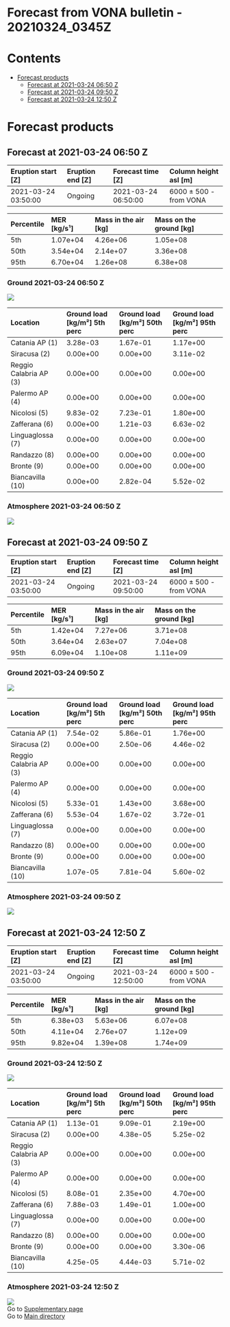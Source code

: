 
Forecast from VONA bulletin - 20210324_0345Z
============================================

Contents
========

* [Forecast products](#forecast-products)
	* [Forecast at 2021-03-24 06:50 Z](#forecast-at-2021-03-24-0650-z)
	* [Forecast at 2021-03-24 09:50 Z](#forecast-at-2021-03-24-0950-z)
	* [Forecast at 2021-03-24 12:50 Z](#forecast-at-2021-03-24-1250-z)

# Forecast products

## Forecast at 2021-03-24 06:50 Z
  

|Eruption start [Z]|Eruption end [Z]|Forecast time [Z]|Column height asl [m]|
| :--- | :--- | :--- | :--- |
|2021-03-24 03:50:00|Ongoing|2021-03-24 06:50:00|6000 ± 500 - from VONA|
  
  

|Percentile|MER [kg/s¹]|Mass in the air [kg]|Mass on the ground [kg]|
| :--- | :--- | :--- | :--- |
|5th|1.07e+04|4.26e+06|1.05e+08|
|50th|3.54e+04|2.14e+07|3.36e+08|
|95th|6.70e+04|1.26e+08|6.38e+08|
  

### Ground 2021-03-24 06:50 Z
  
![](./figures/probability_grd_2021_03_24_0650_scenario_1.png)  
  
  
  
  
  
  
  
  
  

|Location|Ground load [kg/m²] 5th perc|Ground load [kg/m²] 50th perc|Ground load [kg/m²] 95th perc|
| :--- | :--- | :--- | :--- |
|Catania AP (1)|3.28e-03|1.67e-01|1.17e+00|
|Siracusa (2)|0.00e+00|0.00e+00|3.11e-02|
|Reggio Calabria AP (3)|0.00e+00|0.00e+00|0.00e+00|
|Palermo AP (4)|0.00e+00|0.00e+00|0.00e+00|
|Nicolosi (5)|9.83e-02|7.23e-01|1.80e+00|
|Zafferana (6)|0.00e+00|1.21e-03|6.63e-02|
|Linguaglossa (7)|0.00e+00|0.00e+00|0.00e+00|
|Randazzo (8)|0.00e+00|0.00e+00|0.00e+00|
|Bronte (9)|0.00e+00|0.00e+00|0.00e+00|
|Biancavilla (10)|0.00e+00|2.82e-04|5.52e-02|
  

### Atmosphere 2021-03-24 06:50 Z
  
![](./figures/probability_air_2021_03_24_0650_scenario_1_conclev_1.png)
## Forecast at 2021-03-24 09:50 Z
  

|Eruption start [Z]|Eruption end [Z]|Forecast time [Z]|Column height asl [m]|
| :--- | :--- | :--- | :--- |
|2021-03-24 03:50:00|Ongoing|2021-03-24 09:50:00|6000 ± 500 - from VONA|
  
  

|Percentile|MER [kg/s¹]|Mass in the air [kg]|Mass on the ground [kg]|
| :--- | :--- | :--- | :--- |
|5th|1.42e+04|7.27e+06|3.71e+08|
|50th|3.64e+04|2.63e+07|7.04e+08|
|95th|6.09e+04|1.10e+08|1.11e+09|
  

### Ground 2021-03-24 09:50 Z
  
![](./figures/probability_grd_2021_03_24_0950_scenario_1.png)  
  
  
  
  
  
  
  
  
  

|Location|Ground load [kg/m²] 5th perc|Ground load [kg/m²] 50th perc|Ground load [kg/m²] 95th perc|
| :--- | :--- | :--- | :--- |
|Catania AP (1)|7.54e-02|5.86e-01|1.76e+00|
|Siracusa (2)|0.00e+00|2.50e-06|4.46e-02|
|Reggio Calabria AP (3)|0.00e+00|0.00e+00|0.00e+00|
|Palermo AP (4)|0.00e+00|0.00e+00|0.00e+00|
|Nicolosi (5)|5.33e-01|1.43e+00|3.68e+00|
|Zafferana (6)|5.53e-04|1.67e-02|3.72e-01|
|Linguaglossa (7)|0.00e+00|0.00e+00|0.00e+00|
|Randazzo (8)|0.00e+00|0.00e+00|0.00e+00|
|Bronte (9)|0.00e+00|0.00e+00|0.00e+00|
|Biancavilla (10)|1.07e-05|7.81e-04|5.60e-02|
  

### Atmosphere 2021-03-24 09:50 Z
  
![](./figures/probability_air_2021_03_24_0950_scenario_1_conclev_1.png)
## Forecast at 2021-03-24 12:50 Z
  

|Eruption start [Z]|Eruption end [Z]|Forecast time [Z]|Column height asl [m]|
| :--- | :--- | :--- | :--- |
|2021-03-24 03:50:00|Ongoing|2021-03-24 12:50:00|6000 ± 500 - from VONA|
  
  

|Percentile|MER [kg/s¹]|Mass in the air [kg]|Mass on the ground [kg]|
| :--- | :--- | :--- | :--- |
|5th|6.38e+03|5.63e+06|6.07e+08|
|50th|4.11e+04|2.76e+07|1.12e+09|
|95th|9.82e+04|1.39e+08|1.74e+09|
  

### Ground 2021-03-24 12:50 Z
  
![](./figures/probability_grd_2021_03_24_1250_scenario_1.png)  
  
  
  
  
  
  
  
  
  

|Location|Ground load [kg/m²] 5th perc|Ground load [kg/m²] 50th perc|Ground load [kg/m²] 95th perc|
| :--- | :--- | :--- | :--- |
|Catania AP (1)|1.13e-01|9.09e-01|2.19e+00|
|Siracusa (2)|0.00e+00|4.38e-05|5.25e-02|
|Reggio Calabria AP (3)|0.00e+00|0.00e+00|0.00e+00|
|Palermo AP (4)|0.00e+00|0.00e+00|0.00e+00|
|Nicolosi (5)|8.08e-01|2.35e+00|4.70e+00|
|Zafferana (6)|7.88e-03|1.49e-01|1.00e+00|
|Linguaglossa (7)|0.00e+00|0.00e+00|0.00e+00|
|Randazzo (8)|0.00e+00|0.00e+00|0.00e+00|
|Bronte (9)|0.00e+00|0.00e+00|3.30e-06|
|Biancavilla (10)|4.25e-05|4.44e-03|5.71e-02|
  

### Atmosphere 2021-03-24 12:50 Z
  
![](./figures/probability_air_2021_03_24_1250_scenario_1_conclev_1.png)  
Go to [Supplementary page](Supplementary_page.md)  
Go to [Main directory](https://github.com/federicapardini/Real_time_ash_forecast)